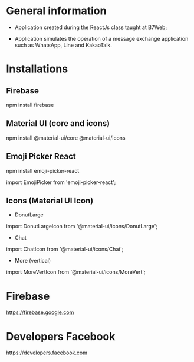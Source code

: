 # General information

- Application created during the ReactJs class taught at B7Web;

- Application simulates the operation of a message exchange application such as WhatsApp, Line and KakaoTalk.

# Installations

## Firebase

npm install firebase

## Material UI (core and icons)

npm install @material-ui/core @material-ui/icons

## Emoji Picker React

npm install emoji-picker-react

import EmojiPicker from 'emoji-picker-react';

## Icons (Material UI Icon)

- DonutLarge

import DonutLargeIcon from '@material-ui/icons/DonutLarge';

- Chat

import ChatIcon from '@material-ui/icons/Chat';

- More (vertical)

import MoreVertIcon from '@material-ui/icons/MoreVert';

# Firebase

https://firebase.google.com

# Developers Facebook

https://developers.facebook.com